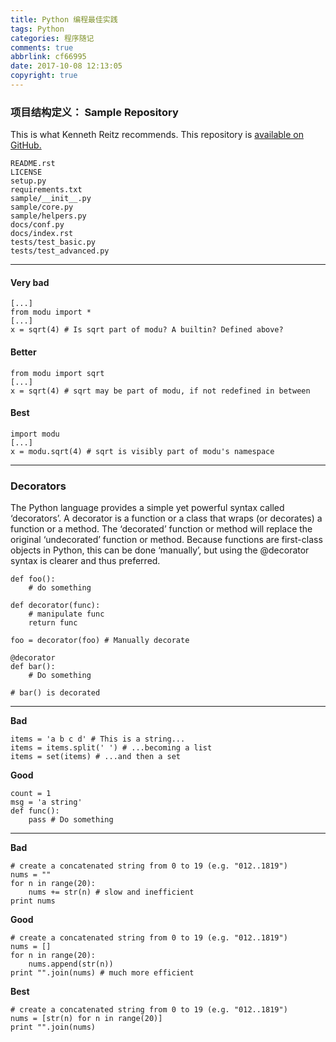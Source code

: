 ```yaml
---
title: Python 编程最佳实践
tags: Python
categories: 程序随记
comments: true
abbrlink: cf66995
date: 2017-10-08 12:13:05
copyright: true
---
```

### 项目结构定义： Sample Repository
This is what Kenneth Reitz recommends.
This repository is [available on GitHub.](https://github.com/kennethreitz/samplemod)

```
README.rst
LICENSE
setup.py
requirements.txt
sample/__init__.py
sample/core.py
sample/helpers.py
docs/conf.py
docs/index.rst
tests/test_basic.py
tests/test_advanced.py
```

- - -

#### Very bad
```
[...]
from modu import *
[...]
x = sqrt(4) # Is sqrt part of modu? A builtin? Defined above?
```

#### Better
```
from modu import sqrt
[...]
x = sqrt(4) # sqrt may be part of modu, if not redefined in between
```

#### Best
```
import modu
[...]
x = modu.sqrt(4) # sqrt is visibly part of modu's namespace
```
- - -
### Decorators

The Python language provides a simple yet powerful syntax called ‘decorators’. A decorator is a function or a class that wraps (or decorates) a function or a method. The ‘decorated’ function or method will replace the original ‘undecorated’ function or method. Because functions are first-class objects in Python, this can be done ‘manually’, but using the @decorator syntax is clearer and thus preferred.

```
def foo():
    # do something

def decorator(func):
    # manipulate func
    return func

foo = decorator(foo) # Manually decorate

@decorator
def bar():
    # Do something

# bar() is decorated
```
- - -

**Bad**
```
items = 'a b c d' # This is a string...
items = items.split(' ') # ...becoming a list
items = set(items) # ...and then a set
```

**Good**
```
count = 1
msg = 'a string'
def func():
    pass # Do something
```
- - -
**Bad**
```
# create a concatenated string from 0 to 19 (e.g. "012..1819")
nums = ""
for n in range(20):
    nums += str(n) # slow and inefficient
print nums
```

**Good**
```
# create a concatenated string from 0 to 19 (e.g. "012..1819")
nums = []
for n in range(20):
    nums.append(str(n))
print "".join(nums) # much more efficient
```

**Best**
```
# create a concatenated string from 0 to 19 (e.g. "012..1819")
nums = [str(n) for n in range(20)]
print "".join(nums)
```
